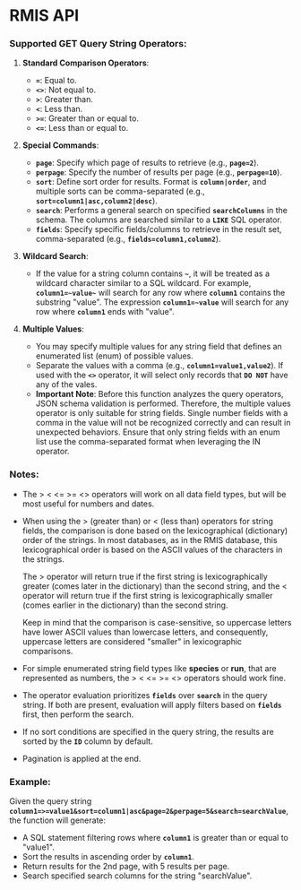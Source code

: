 # RMIS API

### **Supported GET Query String Operators:**

1. **Standard Comparison Operators**:
    - **`=`**: Equal to.
    - **`<>`**: Not equal to.
    - **`>`**: Greater than.
    - **`<`**: Less than.
    - **`>=`**: Greater than or equal to.
    - **`<=`**: Less than or equal to.
2. **Special Commands**:
    - **`page`**: Specify which page of results to retrieve (e.g., **`page=2`**).
    - **`perpage`**: Specify the number of results per page (e.g., **`perpage=10`**).
    - **`sort`**: Define sort order for results. Format is **`column|order`**, and multiple sorts can be comma-separated (e.g., **`sort=column1|asc,column2|desc`**).
    - **`search`**: Performs a general search on specified **`searchColumns`** in the schema. The columns are searched similar to a **`LIKE`** SQL operator.
    - **`fields`**: Specify specific fields/columns to retrieve in the result set, comma-separated (e.g., **`fields=column1,column2`**).
3. **Wildcard Search**:
    - If the value for a string column contains **`~`**, it will be treated as a wildcard character similar to a SQL wildcard. For example, **`column1=~value~`** will search for any row where **`column1`** contains the substring "value". The expression **`column1=~value`** will search for any row where **`column1`** ends with "value".

4. **Multiple Values**:
    - You may specify multiple values for any string field that defines an enumerated list (enum) of possible values.
    - Separate the values with a comma (e.g., **`column1=value1,value2`**). If used with the **`<>`** operator, it will select only records that **`DO NOT`** have any of the vales.
    - **Important Note**: Before this function analyzes the query operators, JSON schema validation is performed. Therefore, the multiple values operator is only suitable for string fields. Single number fields with a comma in the value will not be recognized correctly and can result in unexpected behaviors. Ensure that only string fields with an enum list use the comma-separated format when leveraging the IN operator.
<!--
5. **Date-Time Columns**:
    - For columns with a date-time format, the function will use the **`date(column)`** format in the SQL statement.
-->
### **Notes:**

- The > < <= >= <> operators will work on all data field types, but will be most useful for numbers and dates. 
- When using the > (greater than) or < (less than) operators for string
  fields, the comparison is done based on the 
  lexicographical (dictionary) order of the strings. In most databases, as in the RMIS database, 
  this lexicographical order is based on the ASCII values of the 
  characters in the strings.

  The > operator will return true if the first string is lexicographically 
  greater (comes later in the dictionary) than the second string, and 
  the < operator will return true if the first string is lexicographically 
  smaller (comes earlier in the dictionary) than the second string.

  Keep in mind that the comparison is case-sensitive, so uppercase letters 
  have lower ASCII values than lowercase letters, and consequently, 
  uppercase letters are considered "smaller" in lexicographic comparisons.

- For simple enumerated string field types like **species** or **run**, that are represented as numbers, the > < <= >= <> operators should work fine.
  
- The operator evaluation prioritizes **`fields`** over **`search`** in the query string. If both are present, evaluation will apply filters based on **`fields`** first, then perform the search.
- If no sort conditions are specified in the query string, the results are sorted by the **`ID`** column by default.
- Pagination is applied at the end.

### **Example:**

Given the query string **`column1=>=value1&sort=column1|asc&page=2&perpage=5&search=searchValue`**, the function will generate:

- A SQL statement filtering rows where **`column1`** is greater than or equal to "value1".
- Sort the results in ascending order by **`column1`**.
- Return results for the 2nd page, with 5 results per page.
- Search specified search columns for the string "searchValue".
